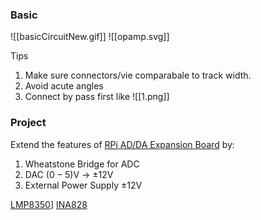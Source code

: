 ### Basic

![[basicCircuitNew.gif]]
![[opamp.svg]]

Tips
1. Make sure connectors/vie comparabale to track width.
2. Avoid acute angles
3. Connect by pass first like
![[1.png]]


### Project

Extend the features of [RPi AD/DA Expansion Board](https://www.waveshare.com/wiki/High-Precision_AD/DA_Board) by:
1. Wheatstone Bridge for  ADC
2. DAC ($0-5$)V -> $\pm12$V
3. External Power Supply $\pm12$V


[LMP8350](https://www.ti.com/support-quality/quality-policies-procedures/product-life-cycle.html)]
[INA828](https://www.ti.com/lit/ds/symlink/ina828.pdf?ts=1665946886455&ref_url=https%253A%252F%252Fwww.google.com%252F)






<script defer src="https://cdn.commento.io/js/commento.js"></script>
<div id="commento"></div>